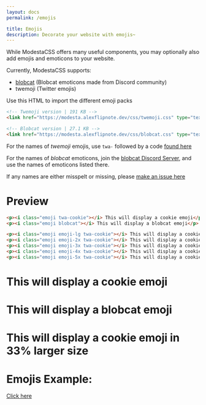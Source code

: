 ```yaml
---
layout: docs
permalink: /emojis

title: Emojis
description: Decorate your website with emojis~
---
```


While ModestaCSS offers many useful components, you may optionally also add emojis and emoticons to your website.

Currently, ModestaCSS supports:
- [blobcat](https://discord.gg/nG8fy52) (Blobcat emoticons made from Discord community)
- twemoji (Twitter emojis)

Use this HTML to import the different emoji packs
```html
<!-- Twemoji version | 191 KB -->
<link href="https://modesta.alexflipnote.dev/css/twemoji.css" type="text/css" rel="stylesheet">

<!-- Blobcat version | 27.1 KB -->
<link href="https://modesta.alexflipnote.dev/css/blobcat.css" type="text/css" rel="stylesheet">
```

For the names of _twemoji_ emojis, use `twa-` followed by a code [found here](https://github.com/AlexFlipnote/ModestaCSS/blob/master/scss/assets/_emoji-map.scss)

For the names of _blobcat_ emoticons, join the [blobcat Discord Server](https://discord.gg/nG8fy52), and use the names of emoticons listed there.

If any names are either misspelt or missing, please [make an issue here](https://github.com/AlexFlipnote/ModestaCSS/issues)

# Preview
```html
<p><i class="emoji twa-cookie"></i> This will display a cookie emoji</p>
<p><i class="emoji blobcat"></i> This will display a blobcat emoji</p>

<p><i class="emoji emoji-lg twa-cookie"></i> This will display a cookie emoji in 33% larger size</p>
<p><i class="emoji emoji-2x twa-cookie"></i> This will display a cookie emoji in 2x size</p>
<p><i class="emoji emoji-3x twa-cookie"></i> This will display a cookie emoji in 3x size</p>
<p><i class="emoji emoji-4x twa-cookie"></i> This will display a cookie emoji in 4x size</p>
<p><i class="emoji emoji-5x twa-cookie"></i> This will display a cookie emoji in 5x size</p>
```

<h1><i class="emoji twa-cookie"></i> This will display a cookie emoji</h1>
<h1 class="no-margin"><i class="emoji blobcat"></i> This will display a blobcat emoji</h1>
<h1 class="no-margin"><i class="emoji emoji-lg twa-cookie"></i> This will display a cookie emoji in 33% larger size</h1>

# Emojis Example:
[Click here](../examples/emojis)
